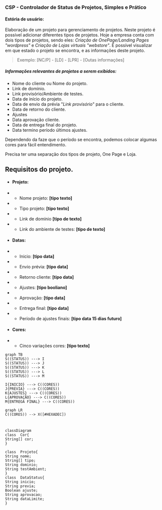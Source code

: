 ### CSP - Controlador de Status de Projetos, Simples e Prático

#### Estória de usuário:
Elaboração de um projeto para gerenciamento de projetos.
Neste projeto é possível adicionar diferentes tipos de projetos.
Hoje a empresa conta com dois tipos de projetos, sendo eles: _Criação de OnePage/Landing Pages "wordpress"_ e _Criação de Lojas virtuais "webstore"_.
É possível visualizar em que estado o projeto se encontra, e as informações deste projeto.
>Exemplo: [NC/P] - [LD] - [LPR] - [Outas informações]

##### Informações relevantes de projetos a serem exibidos:

- Nome do cliente ou Nome do projeto.
- Link de domínio.
- Link provisório/Ambiente de testes.
- Data de início do projeto.
- Data de envio da prévia "_Link provisório_" para o cliente.
- Data de retorno do cliente.
- Ajustes 
- Data aprovação cliente.
- Data de entrega final do projeto.
- Data termino período últimos ajustes.

Dependendo da faze que o período se encontra, podemos colocar algumas cores para fácil entendimento.

Precisa ter uma separação dos tipos de projeto, One Page e Loja.

## Requisitos do projeto.
- #### Projeto:
- - Nome projeto: **[tipo texto]**
- - Tipo projeto: **[tipo texto]**
- - Link de domínio **[tipo de texto]**
- - Link do ambiente de testes: **[tipo de texto]**
- #### Datas:
- - Inicio: **[tipo data]**
- - Envio prévia: **[tipo data]**
- - Retorno cliente: **[tipo data]**
- - Ajustes: **[tipo booliano]**
- - Aprovação: **[tipo data]**
- - Entrega final: **[tipo data]**
- - Período de ajustes finais: **[tipo data 15 dias futuro]**
- #### Cores:
- - Cinco variações cores: **[tipo texto]** 
```mermaid
graph TB
S((STATUS)) ---> I
S((STATUS)) ---> J
S((STATUS)) ---> K
S((STATUS)) ---> L
S((STATUS)) ---> M

I{INICIO} ---> C((CORES))
J{PREVIA} ---> C((CORES))
K{AJUSTES} ---> C((CORES))
L{APROVAÇÃO} ---> C((CORES))
M{ENTREGA FINAL} ---> C((CORES))
```
```mermaid
graph LR
C((CORES)) --> X([#HEXADEC])
```
#
```mermaid
classDiagram
class  Cor{
String[] cor;
}

class  Projeto{
String nome;
String[] tipo;
String dominio;
String testAmbient;
}
class  DataStatus{
String inicio;
String previa;
Boolean ajuste;
String aprovacao;
String dataLimite;
}

```


